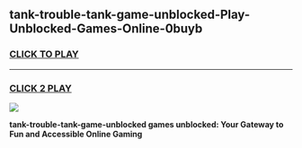 
## tank-trouble-tank-game-unblocked-Play-Unblocked-Games-Online-0buyb
<h3>
<a href="https://premium76.site?title=tank-trouble-tank-game-unblocked&ref=25A">CLICK TO PLAY</a></h3>
<hr>

<h3>
<a href="https://premium76.site?title=tank-trouble-tank-game-unblocked&ref=25A">CLICK 2 PLAY</a>
  
</h3>

<a href="https://premium76.site?title=tank-trouble-tank-game-unblocked&ref=25A"><img src="https://clearcache.store/games.png"></a>


**tank-trouble-tank-game-unblocked games unblocked: Your Gateway to Fun and Accessible Online Gaming**
